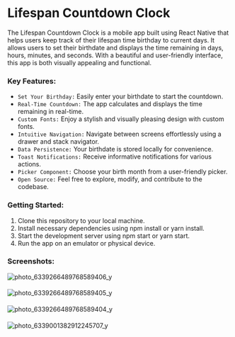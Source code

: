  # Lifespan Countdown Clock 
The Lifespan Countdown Clock is a mobile app built using React Native that helps users keep track of their lifespan time birthday to current days. It allows users to set their birthdate and displays the time remaining in days, hours, minutes, and seconds. With a beautiful and user-friendly interface, this app is both visually appealing and functional.

### Key Features:
- `Set Your Birthday:` Easily enter your birthdate to start the countdown.
- `Real-Time Countdown:` The app calculates and displays the time remaining in real-time.
- `Custom Fonts:` Enjoy a stylish and visually pleasing design with custom fonts.
- `Intuitive Navigation:` Navigate between screens effortlessly using a drawer and stack navigator.
- `Data Persistence:` Your birthdate is stored locally for convenience.
- `Toast Notifications:` Receive informative notifications for various actions.
- `Picker Component:` Choose your birth month from a user-friendly picker.
- `Open Source:` Feel free to explore, modify, and contribute to the codebase.

### Getting Started:

1. Clone this repository to your local machine.
2. Install necessary dependencies using npm install or yarn install.
3. Start the development server using npm start or yarn start.
4. Run the app on an emulator or physical device. 

### Screenshots:
![photo_6339266489768589406_y](https://github.com/Tariq-Monowar/Lifespan-Clock/assets/101199109/cbb6c167-96b2-4c36-8f89-702ca2536c1a)
####
![photo_6339266489768589405_y](https://github.com/Tariq-Monowar/Lifespan-Clock/assets/101199109/b7f73504-cad5-4098-833c-6b7ca6f495be)
####
![photo_6339266489768589404_y](https://github.com/Tariq-Monowar/Lifespan-Clock/assets/101199109/27f52e46-3346-4c83-8e5d-452578b6b227)
####
![photo_6339001382912245707_y](https://github.com/Tariq-Monowar/Lifespan-Clock/assets/101199109/6ff77261-1535-43d4-a480-6d80c7a2dad7)


